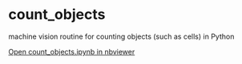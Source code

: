 # count_objects
machine vision routine for counting objects (such as cells) in Python

[Open count_objects.ipynb in nbviewer](http://nbviewer.ipython.org/github/vargaslo/count_objects/blob/master/count_objects.ipynb)
